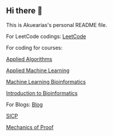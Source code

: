 ## Hi there 👋

<!--
**Akuearias/akuearias** is a ✨ _special_ ✨ repository because its `README.md` (this file) appears on your GitHub profile.

Here are some ideas to get you started:

- 🔭 I’m currently working on ...
- 🌱 I’m currently learning ...
- 👯 I’m looking to collaborate on ...
- 🤔 I’m looking for help with ...
- 💬 Ask me about ...
- 📫 How to reach me: ...
- 😄 Pronouns: ...
- ⚡ Fun fact: ...
-->

This is Akuearias's personal README file.

For LeetCode codings: [LeetCode](https://github.com/Akuearias/LeetCode)

For coding for courses:

[Applied Algorithms](https://github.com/Akuearias/AppliedAlgorithms)

[Applied Machine Learning](https://github.com/Akuearias/AppliedML)

[Machine Learning Bioinformatics](https://github.com/Akuearias/MachineLearningBioinfo)

[Introduction to Bioinformatics](https://github.com/Akuearias/IntroToBioinfo)

For Blogs: [Blog](https://akuearias.github.io/)

[SICP](https://github.com/Akuearias/sicp)

[Mechanics of Proof](https://github.com/Akuearias/MoP)

